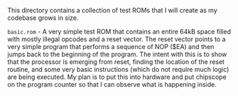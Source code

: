 This directory contains a collection of test ROMs that I will create as my
codebase grows in size.

`basic.rom` - A very simple test ROM that contains an entire 64kB space filled
with mostly illegal opcodes and a reset vector.  The reset vector points to a
very simple program that performs a sequence of NOP ($EA) and then jumps back to
the beginning of the program.  The intent with this is to show that the
processor is emerging from reset, finding the location of the reset routine, and
some very basic instructions (which do not require much logic) are being
executed.  My plan is to put this into hardware and put chipscope on the program
counter so that I can observe what is happening inside.
